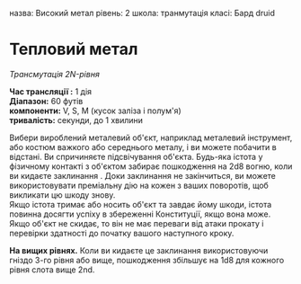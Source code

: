 назва: Високий метал рівень: 2 школа: транмутація класі: Бард druid

# Тепловий метал
_Трансмутація 2N-рівня_

**Час трансляції :** 1 дія    
**Діапазон:** 60 футів    
**компоненти:** V, S, М (кусок заліза і полум'я)    
**тривалість:** секунди, до 1 хвилини

Вибери вироблений металевий об'єкт, наприклад металевий інструмент, або костюм важкого або середнього металу, і ви можете побачити в відстані. Ви спричиняєте підсвічування об'єкта. Будь-яка істота у фізичному контакті з об'єктом забирає пошкодження на 2d8 вогню, коли ви кидаєте заклинання . Доки заклинання не закінчиться, ви можете використовувати преміальну дію на кожен з ваших поворотів, щоб викликати цю шкоду знову.    
Якщо істота тримає або носить об'єкт та завдає йому шкоди, істота повинна досягти успіху в збереженні Конституції, якщо вона може. Якщо об'єкт не скидає, то він не має переваги від атаки прокату і перевірки здатності до початку вашого наступного кроку.

**На вищих рівнях.** Коли ви кидаєте це заклинання використовуючи гніздо 3-го рівня або вище, пошкодження збільшує на 1d8 для кожного рівня слота вище 2nd. 